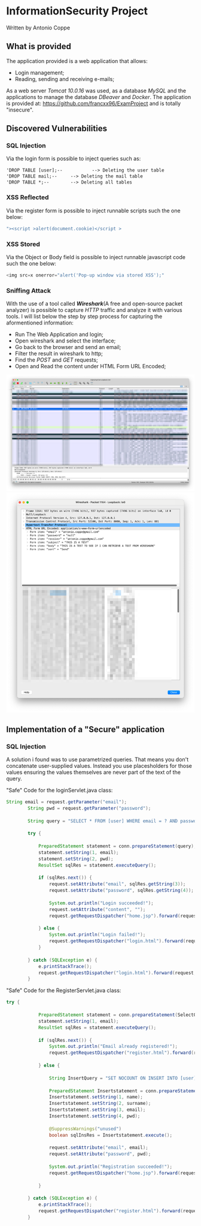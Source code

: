 # InformationSecurity Project
Written by Antonio Coppe

## What is provided

The application provided is a web application that allows: 

- Login management;
- Reading, sending and receiving e-mails;

As a web server *Tomcat 10.0.16* was used, as a database *MySQL* and the applications to manage the database *DBeaver* and *Docker*. The application is provided at: https://github.com/francxx96/ExamProject and is totally "insecure".

## Discovered Vulnerabilities

### SQL Injection
Via the login form is possible to inject queries such as:
```mysql
'DROP TABLE [user];-- 	        --> Deleting the user table
'DROP TABLE mail;--		--> Deleting the mail table
'DROP TABLE *;--		--> Deleting all tables
```

### XSS Reflected

Via the register form is possible to inject runnable scripts such the one below:

```javascript
"><script >alert(document.cookie)</script >
```

### XSS Stored

Via the Object or Body field is possible to inject runnable javascript code such the one below:
```javascript
<img src=x onerror="alert('Pop-up window via stored XSS');"
```


### Sniffing Attack
With the use of a tool called ***Wireshark***(A free and open-source packet analyzer) is possible to capture *HTTP* traffic and analyze it with various tools. I will list below the step by step process for capturing the aformentioned information:
- Run The Web Application and login;
- Open wireshark and select the interface;
- Go back to the browser and send an email;
- Filter the result in wireshark to http;
- Find the *POST* and *GET* requests;
- Open and Read the content under HTML Form URL Encoded;

![This is an image](https://github.com/AntonioCoppe/InformationSecurityProject/blob/main/WiresharkMailExploited.png)
![This is an image](https://github.com/AntonioCoppe/InformationSecurityProject/blob/main/WiresharkPacketSniffing.png)


## Implementation of a "Secure" application

### SQL Injection
A solution i found was to use parametrized queries. That means you don't concatenate user-supplied values. Instead you use placesholders for those values ensuring the values themselves are never part of the text of the query.

"Safe" Code for the loginServlet.java class:

```java
String email = request.getParameter("email");
		String pwd = request.getParameter("password");

		String query = "SELECT * FROM [user] WHERE email = ? AND password = ?";

		try {

			PreparedStatement statement = conn.prepareStatement(query);
			statement.setString(1, email);
			statement.setString(2, pwd);
			ResultSet sqlRes = statement.executeQuery();

			if (sqlRes.next()) {
				request.setAttribute("email", sqlRes.getString(3));
				request.setAttribute("password", sqlRes.getString(4));

				System.out.println("Login succeeded!");
				request.setAttribute("content", "");
				request.getRequestDispatcher("home.jsp").forward(request, response);

			} else {
				System.out.println("Login failed!");
				request.getRequestDispatcher("login.html").forward(request, response);
			}

		} catch (SQLException e) {
			e.printStackTrace();
			request.getRequestDispatcher("login.html").forward(request, response);
		}

```

"Safe" Code for the RegisterServlet.java class:

```java
try {

			PreparedStatement statement = conn.prepareStatement(SelectQuery);
			statement.setString(1, email);
			ResultSet sqlRes = statement.executeQuery();

			if (sqlRes.next()) {
				System.out.println("Email already registered!");
				request.getRequestDispatcher("register.html").forward(request, response);

			} else {

				String InsertQuery = "SET NOCOUNT ON INSERT INTO [user] (name, surname, email, password ) VALUES (?, ?, ?, ?)";

				PreparedStatement Insertstatement = conn.prepareStatement(InsertQuery);
				Insertstatement.setString(1, name);
				Insertstatement.setString(2, surname);
				Insertstatement.setString(3, email);
				Insertstatement.setString(4, pwd);

				@SuppressWarnings("unused")
				boolean sqlInsRes = Insertstatement.execute();

				request.setAttribute("email", email);
				request.setAttribute("password", pwd);

				System.out.println("Registration succeeded!");
				request.getRequestDispatcher("home.jsp").forward(request, response);

			}

		} catch (SQLException e) {
			e.printStackTrace();
			request.getRequestDispatcher("register.html").forward(request, response);
		}
```



